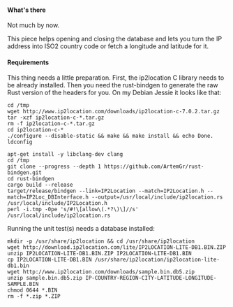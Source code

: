 #### What's there

Not much by now.

This piece helps opening and closing the database and lets you turn the IP address into ISO2 country code
or fetch a longitude and latitude for it.

#### Requirements
This thing needs a little preparation.
First, the ip2location C library needs to be already installed.
Then you need the rust-bindgen to generate the raw Rust version of the headers for you.
On my Debian Jessie it looks like that:

    cd /tmp
    wget http://www.ip2location.com/downloads/ip2location-c-7.0.2.tar.gz
    tar -xzf ip2location-c-*.tar.gz
    rm -f ip2location-c-*.tar.gz
    cd ip2location-c-*
    ./configure --disable-static && make && make install && echo Done.
    ldconfig

    apt-get install -y libclang-dev clang
    cd /tmp
    git clone --progress --depth 1 https://github.com/ArtemGr/rust-bindgen.git
    cd rust-bindgen
    cargo build --release
    target/release/bindgen --link=IP2Location --match=IP2Location.h --match=IP2Loc_DBInterface.h --output=/usr/local/include/ip2location.rs /usr/local/include/IP2Location.h
    perl -i.tmp -0pe 's/#!\[allow\(.*?\)\]//s' /usr/local/include/ip2location.rs

Running the unit test(s) needs a database installed:

    mkdir -p /usr/share/ip2location && cd /usr/share/ip2location
    wget http://download.ip2location.com/lite/IP2LOCATION-LITE-DB1.BIN.ZIP
    unzip IP2LOCATION-LITE-DB1.BIN.ZIP IP2LOCATION-LITE-DB1.BIN
    cp IP2LOCATION-LITE-DB1.BIN /usr/share/ip2location/ip2location-lite-db1.bin
    wget http://www.ip2location.com/downloads/sample.bin.db5.zip
    unzip sample.bin.db5.zip IP-COUNTRY-REGION-CITY-LATITUDE-LONGITUDE-SAMPLE.BIN
    chmod 0644 *.BIN
    rm -f *.zip *.ZIP
